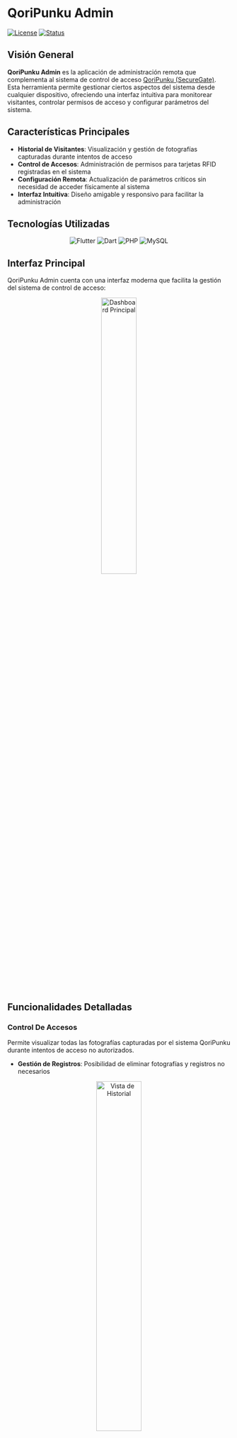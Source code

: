 # QoriPunku Admin

[![License](https://img.shields.io/badge/License-MIT-blue.svg)](LICENSE)
[![Status](https://img.shields.io/badge/Estado-Funcional-brightgreen.svg)]()

## Visión General

**QoriPunku Admin** es la aplicación de administración remota que complementa al sistema de control de acceso [QoriPunku (SecureGate)](https://github.com/ihackurass/QoriPunku). Esta herramienta permite gestionar ciertos aspectos del sistema desde cualquier dispositivo, ofreciendo una interfaz intuitiva para monitorear visitantes, controlar permisos de acceso y configurar parámetros del sistema.

## Características Principales

- **Historial de Visitantes**: Visualización y gestión de fotografías capturadas durante intentos de acceso
- **Control de Accesos**: Administración de permisos para tarjetas RFID registradas en el sistema
- **Configuración Remota**: Actualización de parámetros críticos sin necesidad de acceder físicamente al sistema
- **Interfaz Intuitiva**: Diseño amigable y responsivo para facilitar la administración

## Tecnologías Utilizadas

<div align="center">
  <img src="https://img.shields.io/badge/Flutter-02569B?style=for-the-badge&logo=flutter&logoColor=white" alt="Flutter"/>
  <img src="https://img.shields.io/badge/Dart-0175C2?style=for-the-badge&logo=dart&logoColor=white" alt="Dart"/>
  <img src="https://img.shields.io/badge/PHP-777BB4?style=for-the-badge&logo=php&logoColor=white" alt="PHP"/>
  <img src="https://img.shields.io/badge/MySQL-4479A1?style=for-the-badge&logo=mysql&logoColor=white" alt="MySQL"/>
</div>

## Interfaz Principal

QoriPunku Admin cuenta con una interfaz moderna que facilita la gestión del sistema de control de acceso:

<div align="center">
  <img src="Capturas/dashboard.jpeg" alt="Dashboard Principal" width="40%"/>
</div>

## Funcionalidades Detalladas

### Control De Accesos

Permite visualizar todas las fotografías capturadas por el sistema QoriPunku durante intentos de acceso no autorizados.

- **Gestión de Registros**: Posibilidad de eliminar fotografías y registros no necesarios

<div align="center">
  <img src="Capturas/historial.png" width="45%" alt="Vista de Historial" />
</div>

### Control de UUIDS

Administra los permisos de las tarjetas RFID registradas en la base de datos del sistema.

- **Listado de Tarjetas**: Visualización de todas las tarjetas RFID registradas
- **Gestión de Permisos**: Otorgar o revocar acceso a tarjetas específicas

<div align="center">
  <img src="Capturas/uuids.jpeg" width="45%" alt="Lista de Tarjetas" />
</div>

### Configuración del Sistema

Permite modificar parámetros críticos del sistema QoriPunku sin necesidad de acceso físico.

- **Gestión de Administradores**: Actualización del número telefónico para notificaciones por WhatsApp
- **Seguridad**: Cambio de contraseña para acceso al panel de configuración físico

<div align="center">
  <img src="Capturas/configuracion.jpeg" width="45%" alt="Configuración General" />
</div>

## Arquitectura de la Aplicación

QoriPunku Admin sigue una arquitectura cliente-servidor:

- **Cliente Flutter**: Aplicación multiplataforma desarrollada con Flutter
- **Backend PHP**: API RESTFUL para la comunicación con la base de datos
- **Base de Datos MySQL**: Almacenamiento centralizado compartido con el sistema principal QoriPunku

La aplicación se comunica con el mismo servidor que utiliza el sistema QoriPunku, accediendo a la misma base de datos para mantener la coherencia de la información.

## Instalación

1. **Requisitos Previos**
   - Aplicación testeada en Android 12
   - Conexión a internet activa
   - Sistema QoriPunku correctamente configurado y operativo

2. **Configuración Inicial**
   - Descargar el codigo fuente de `App/`
   - Modficar la url y colocar el tuyo en `lib/config.dart`
   - Configurar la ruta flutter en tu IDE (Android Studio) -> Tools / SDK Manager / Flutter / Flutter SDK Path
   - Compilarlo usando tu IDE preferido
   - Verificar la conectividad con el sistema
    
3. **Instalación de la Aplicación**
   - Permitir la instalación desde fuentes desconocidas en el dispositivo
   - Ingresar las credenciales de administrador (usuario: admin, contraseña: 1234)



## Flujo de Trabajo

1. **Monitoreo de Accesos**
   - El administrador puede revisar las fotografías en cualquier momento
   - Se puede eliminar fotografías obsoletas o innecesarias

2. **Gestión de Permisos**
   - Revisar la lista de tarjetas RFID registradas
   - Activar o desactivar permisos para tarjetas específicas
   - Las modificaciones surten efecto inmediatamente en el sistema

3. **Actualización de Configuraciones**
   - Modificar parámetros según necesidades cambiantes
   - Los cambios se sincronizan automáticamente con el sistema QoriPunku

## Licencia

Este proyecto está bajo la Licencia MIT - consulta el archivo [LICENSE](LICENSE.md) para más detalles.

## Contacto

Si tienes preguntas o sugerencias, no dudes en contactarme :)

---

<div align="center">
  <sub>Desarrollado con orgullo en Perú, complementando al sistema QoriPunku.</sub>
</div>
